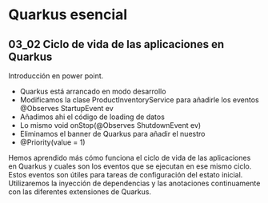 # Quarkus esencial
## 03_02 Ciclo de vida de las aplicaciones en Quarkus

Introducción en power point.

* Quarkus está arrancado en modo desarrollo
* Modificamos la clase ProductInventoryService para añadirle los eventos @Observes StartupEvent ev
* Añadimos ahi el código de loading de datos
* Lo mismo void onStop(@Observes ShutdownEvent ev)
* Eliminamos el banner de Quarkus para añadir el nuestro
* @Priority(value = 1)

Hemos aprendido más cómo funciona el ciclo de vida de las aplicaciones en Quarkus y cuales son los eventos que se ejecutan
en ese mismo ciclo. Estos eventos son útiles para tareas de configuración del estato inicial.
Utilizaremos la inyección de dependencias y las anotaciones continuamente con las diferentes extensiones de Quarkus.

